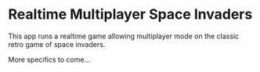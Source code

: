 # Realtime Multiplayer Space Invaders

This app runs a realtime game allowing multiplayer mode on the classic retro game of space invaders.

More specifics to come...